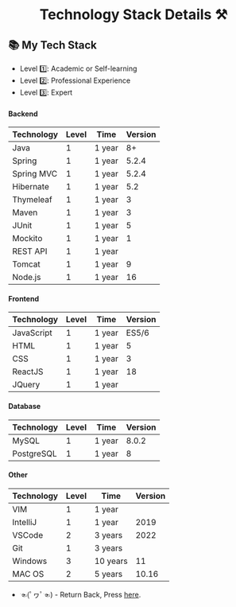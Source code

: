 <p align="center">
  <h1 align="center"> Technology Stack Details ⚒</h1>
</p>

## 📚 My Tech Stack 

- Level  1️⃣: Academic or Self-learning
- Level  2️⃣: Professional Experience
- Level  3️⃣: Expert

#### Backend

| Technology  | Level | Time     | Version |
|-------------|-------|----------|---------|
| Java        | 1     | 1 year   | 8+      |
| Spring      | 1     | 1 year   | 5.2.4   |
| Spring MVC  | 1     | 1 year   | 5.2.4   |
| Hibernate   | 1     | 1 year   | 5.2     |
| Thymeleaf   | 1     | 1 year   | 3       |
| Maven       | 1     | 1 year   | 3       |
| JUnit       | 1     | 1 year   | 5       |
| Mockito     | 1     | 1 year   | 1       |
| REST API    | 1     | 1 year   |         |
| Tomcat      | 1     | 1 year   | 9       | 
| Node.js     | 1     | 1 year   | 16      |

#### Frontend

| Technology   | Level | Time     | Version |
|--------------|-------|----------|---------|
| JavaScript   | 1     | 1 year   | ES5/6   |
| HTML         | 1     | 1 year   | 5       |
| CSS          | 1     | 1 year   | 3       |
| ReactJS      | 1     | 1 year   | 18      |
| JQuery       | 1     | 1 year   |         |

#### Database

| Technology  | Level | Time     | Version |
|-------------|-------|----------|---------|
| MySQL       | 1     | 1 year   | 8.0.2   |
| PostgreSQL  | 1     | 1 year   | 8       |

#### Other

| Technology  | Level | Time     | Version |
|-------------|-------|----------|---------|
| VIM         | 1     | 1 year   |         |
| IntelliJ    | 1     | 1 year   | 2019    |
| VSCode      | 2     | 3 years  | 2022    |
| Git         | 1     | 3 years  |         |
| Windows     | 3     | 10 years | 11      |
| MAC OS      | 2     | 5 years  | 10.16   |

- ☜(ﾟヮﾟ☜) - Return Back, Press [here](https://github.com/carlos-regis "here").
